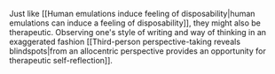 ---
---

Just like [[Human emulations induce feeling of disposability|human emulations can induce a feeling of disposability]], they might also be therapeutic. Observing one's style of writing and way of thinking in an exaggerated fashion [[Third-person perspective-taking reveals blindspots|from an allocentric perspective provides an opportunity for therapeutic self-reflection]].